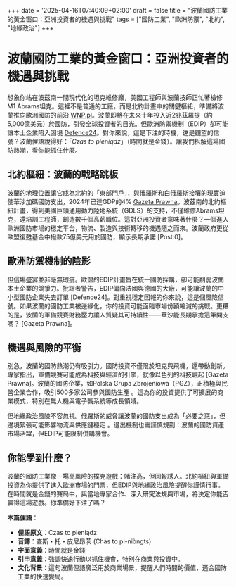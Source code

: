+++
date = '2025-04-16T07:40:09+02:00'
draft = false
title = "波蘭國防工業的黃金窗口：亞洲投資者的機遇與挑戰"
tags = ["國防工業", "歐洲防禦", "北約", "地緣政治"]
+++

# 波蘭國防工業的黃金窗口：亞洲投資者的機遇與挑戰

想象你站在波茲南一間現代化的坦克維修廠，美國工程師與波蘭技師正忙著檢修M1 Abrams坦克。這裡不是普通的工廠，而是北約計畫中的關鍵樞紐，準備將波蘭推向歐洲國防的前沿 [WNP.pl](https://www.wnp.pl/bezpieczenstwo/polska-z-szansa-na-wazny-hub-nato-pomoc-moga-amerykanie,933538.html)。波蘭即將在未來十年投入近2兆茲羅提（約5,000億美元）於國防，引發全球投資者的目光。但歐洲防禦機制（EDIP）卻可能讓本土企業陷入困境 [Defence24](https://defence24.pl/przemysl/europejski-mechanizm-obronny-zagrozeniem-dla-polskiego-przemyslu-opinia)。對你來說，這是下注的時機，還是觀望的信號？波蘭俚語說得好：「*Czas to pieniądz*」（時間就是金錢）。讓我們拆解這場國防熱潮，看你能抓住什麼。

## 北約樞紐：波蘭的戰略跳板

波蘭的地理位置讓它成為北約的「東部門戶」，與俄羅斯和白俄羅斯接壤的現實迫使華沙加碼國防支出，2024年已達GDP的4% [Gazeta Prawna](https://www.gazetaprawna.pl/wiadomosci/kraj/artykuly/9776306,czy-wytrzymamy-wyscig-zbrojen-dla-kraju-ktory-sasiaduje-z-rosja-wyd.html)。波茲南的北約樞紐計畫，得到美國巨頭通用動力陸地系統（GDLS）的支持，不僅維修Abrams坦克，還培訓工程師，創造數千個高薪職位。這對亞洲投資者意味著什麼？一個進入歐洲國防市場的穩定平台，物流、製造與技術轉移的機遇隨之而來。波蘭政府更從歐盟復甦基金中撥款75億美元用於國防，顯示長期承諾 [Post:0]。

## 歐洲防禦機制的陰影

但這場盛宴並非毫無瑕疵。歐盟的EDIP計畫旨在統一國防採購，卻可能削弱波蘭本土企業的競爭力。批評者警告，EDIP偏向法國與德國的大廠，可能讓波蘭的中小型國防企業失去訂單 [Defence24]。對重視穩定回報的你來說，這是個風險信號。如果波蘭的國防工業被邊緣化，你的投資可能面臨市場份額縮減的挑戰。更糟的是，波蘭的軍備競賽財務壓力讓人質疑其可持續性——華沙能長期承擔這筆開支嗎？ [Gazeta Prawna]。

## 機遇與風險的平衡

別急，波蘭的國防熱潮仍有吸引力。國防投資不僅限於坦克與飛機，還帶動創新。專家指出，軍備競賽可能成為科技與經濟的引擎，就像以色列的科技崛起 [Gazeta Prawna]。波蘭的國防企業，如Polska Grupa Zbrojeniowa（PGZ），正積極與民營企業合作，吸引500多家公司參與國防生產 。這為你的投資提供了可擴展的商業模式，特別在無人機與電子戰系統等成長領域。

但地緣政治風險不容忽視。俄羅斯的威脅讓波蘭的國防支出成為「必要之惡」，但邊境緊張可能影響物流與供應鏈穩定 。退出機制也需謹慎規劃：波蘭的國防資產市場活躍，但EDIP可能限制併購機會。

## 你能學到什麼？

波蘭的國防工業像一場高風險的撲克遊戲：賭注高，但回報誘人。北約樞紐與軍備投資為你提供了進入歐洲市場的門票，但EDIP與地緣政治風險提醒你謹慎行事。在時間就是金錢的賽局中，與當地專家合作、深入研究法規與市場，將決定你能否贏得這場遊戲。你準備好下注了嗎？

**本篇俚語**：

- **俚語原文**：Czas to pieniądz
- **音譯**：查斯・托・皮尼昂茨 (Chàs to pi-niòngts)
- **字面意義**：時間就是金錢
- **引申意義**：強調快速行動以抓住機會，特別在商業與投資中。
- **文化背景**：這句波蘭俚語廣泛用於商業場景，提醒人們時間的價值，適合國防工業的快速變局。